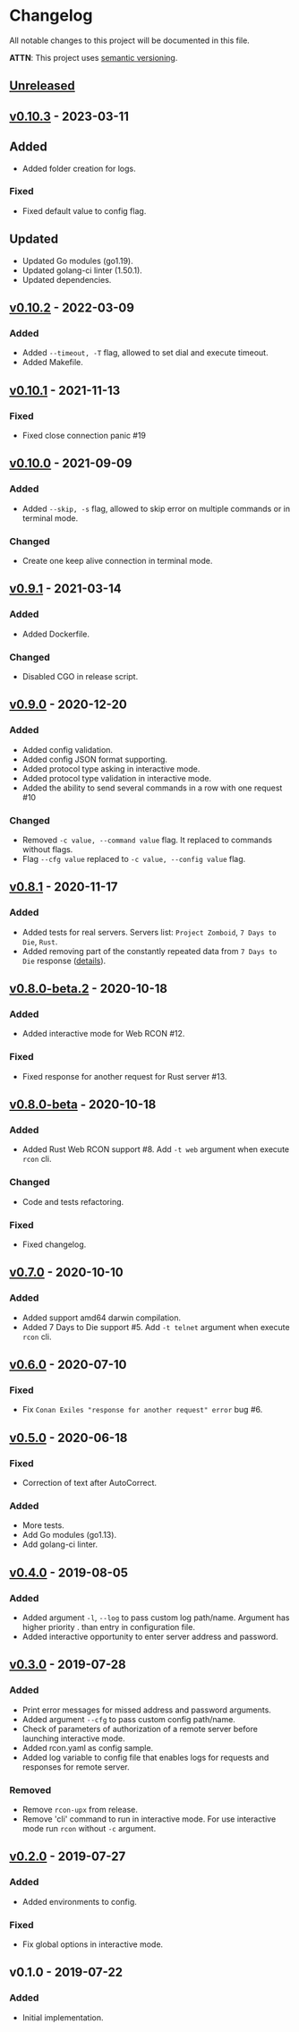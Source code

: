 # Changelog
All notable changes to this project will be documented in this file.

**ATTN**: This project uses [semantic versioning](http://semver.org/).

## [Unreleased]

## [v0.10.3] - 2023-03-11
## Added
- Added folder creation for logs.

### Fixed
- Fixed default value to config flag.

## Updated
- Updated Go modules (go1.19).
- Updated golang-ci linter (1.50.1).
- Updated dependencies.

## [v0.10.2] - 2022-03-09
### Added
- Added `--timeout, -T` flag, allowed to set dial and execute timeout.
- Added Makefile.

## [v0.10.1] - 2021-11-13
### Fixed
- Fixed close connection panic #19 

## [v0.10.0] - 2021-09-09
### Added
- Added `--skip, -s` flag, allowed to skip error on multiple commands or in terminal mode.

### Changed
- Create one keep alive connection in terminal mode.

## [v0.9.1] - 2021-03-14
### Added
- Added Dockerfile. 

### Changed
- Disabled CGO in release script.

## [v0.9.0] - 2020-12-20
### Added
- Added config validation. 
- Added config JSON format supporting. 
- Added protocol type asking in interactive mode.
- Added protocol type validation in interactive mode.
- Added the ability to send several commands in a row with one request #10

### Changed
- Removed `-c value, --command value` flag. It replaced to commands without flags.
- Flag `--cfg value` replaced to `-c value, --config value` flag. 

## [v0.8.1] - 2020-11-17
### Added
- Added tests for real servers. Servers list: `Project Zomboid`, `7 Days to Die`, `Rust`. 
- Added removing part of the constantly repeated data from `7 Days to Die` response ([details](https://github.com/gorcon/telnet/issues/1)). 

## [v0.8.0-beta.2] - 2020-10-18
### Added
- Added interactive mode for Web RCON #12.

### Fixed
- Fixed response for another request for Rust server #13.

## [v0.8.0-beta] - 2020-10-18
### Added
- Added Rust Web RCON support #8. Add `-t web` argument when execute `rcon` cli.

### Changed
- Code and tests refactoring.

### Fixed
- Fixed changelog.

## [v0.7.0] - 2020-10-10
### Added
- Added support amd64 darwin compilation.
- Added 7 Days to Die support #5. Add `-t telnet` argument when execute `rcon` cli.

## [v0.6.0] - 2020-07-10
### Fixed
- Fix `Conan Exiles "response for another request" error` bug #6.

## [v0.5.0] - 2020-06-18
### Fixed
- Correction of text after AutoCorrect.

### Added
- More tests.
- Add Go modules (go1.13).
- Add golang-ci linter.

## [v0.4.0] - 2019-08-05
### Added
- Added argument `-l`, `--log` to pass custom log path/name. Argument has higher priority .
than entry in configuration file.
- Added interactive opportunity to enter server address and password.

## [v0.3.0] - 2019-07-28
### Added
- Print error messages for missed address and password arguments.
- Added argument `--cfg` to pass custom config path/name.
- Check of parameters of authorization of a remote server before launching interactive mode. 
- Added rcon.yaml as config sample.
- Added log variable to config file that enables logs for requests and responses for remote server.

### Removed
- Remove `rcon-upx` from release.
- Remove 'cli' command to run in interactive mode. For use interactive mode run `rcon` without `-c` argument.

## [v0.2.0] - 2019-07-27
### Added
- Added environments to config.

### Fixed
- Fix global options in interactive mode.

## v0.1.0 - 2019-07-22
### Added
- Initial implementation.

[Unreleased]: https://github.com/gorcon/rcon-cli/compare/v0.10.3...HEAD
[v0.10.3]: https://github.com/gorcon/rcon-cli/compare/v0.10.2...v0.10.3
[v0.10.2]: https://github.com/gorcon/rcon-cli/compare/v0.10.1...v0.10.2
[v0.10.1]: https://github.com/gorcon/rcon-cli/compare/v0.10.0...v0.10.1
[v0.10.0]: https://github.com/gorcon/rcon-cli/compare/v0.9.1...v0.10.0
[v0.9.1]: https://github.com/gorcon/rcon-cli/compare/v0.9.0...v0.9.1
[v0.9.0]: https://github.com/gorcon/rcon-cli/compare/v0.8.1...v0.9.0
[v0.8.1]: https://github.com/gorcon/rcon-cli/compare/v0.8.0-beta.2...v0.8.1
[v0.8.0-beta.2]: https://github.com/gorcon/rcon-cli/compare/v0.8.0-beta...v0.8.0-beta.2
[v0.8.0-beta]: https://github.com/gorcon/rcon-cli/compare/v0.7.0...v0.8.0-beta
[v0.7.0]: https://github.com/gorcon/rcon-cli/compare/v0.6.0...v0.7.0
[v0.6.0]: https://github.com/gorcon/rcon-cli/compare/0.5.0...v0.6.0
[v0.5.0]: https://github.com/gorcon/rcon-cli/compare/v0.4.0...0.5.0
[v0.4.0]: https://github.com/gorcon/rcon-cli/compare/v0.3.0...v0.4.0
[v0.3.0]: https://github.com/gorcon/rcon-cli/compare/v0.2.0...v0.3.0
[v0.2.0]: https://github.com/gorcon/rcon-cli/compare/v0.1.0...v0.2.0
